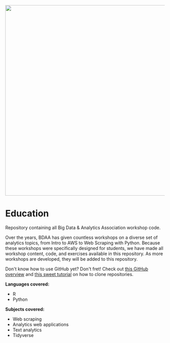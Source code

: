 <p align="center">
  <img src="https://user-images.githubusercontent.com/25988130/60761473-70487700-a017-11e9-9bb4-6e26da55c569.png" width="600"/>
</p>

# Education
Repository containing all Big Data &amp; Analytics Association workshop code.

Over the years, BDAA has given countless workshops on a diverse set of analytics topics, from Intro to AWS to Web Scraping with Python. Because these workshops were specifically designed for students, we have made all workshop content, code, and exercises available in this repository. As more workshops are developed, they will be added to this repository.

Don't know how to use GitHub yet? Don't fret! Check out [this GitHub overview](https://www.howtogeek.com/180167/htg-explains-what-is-github-and-what-do-geeks-use-it-for/) and [this sweet tutorial](https://help.github.com/en/articles/cloning-a-repository) on how to clone repositories.

**Languages covered:**
 - R
 - Python

**Subjects covered:**
 - Web scraping
 - Analytics web applications
 - Text analytics
 - Tidyverse
